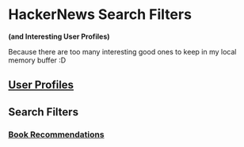 # HackerNews Search Filters

**(and Interesting User Profiles)**

Because there are too many interesting good ones to keep in my local memory buffer :D

## [User Profiles](/profiles)

## Search Filters

### [Book Recommendations](https://hn.algolia.com/?dateRange=all&prefix=true&query=Read%20book&sort=byDate&type=comment)
